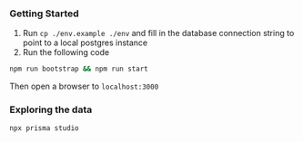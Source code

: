 ### Getting Started

1. Run `cp ./env.example ./env` and fill in the database connection string to point to a local postgres instance
2. Run the following code

```bash
npm run bootstrap && npm run start
```

Then open a browser to `localhost:3000`

### Exploring the data

```bash
npx prisma studio
```
